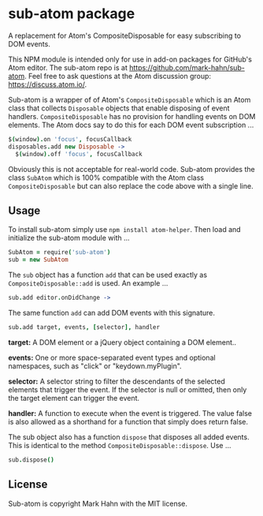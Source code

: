 # sub-atom package

A replacement for Atom's CompositeDisposable for easy subscribing to DOM events.

This NPM module is intended only for use in add-on packages for GitHub's Atom editor.  The sub-atom repo is at https://github.com/mark-hahn/sub-atom.  Feel free to ask questions at the Atom discussion group: https://discuss.atom.io/.

Sub-atom is a wrapper of of Atom's `CompositeDisposable` which is an Atom class that collects `Disposable` objects that enable disposing of event handlers.  `CompositeDisposable` has no provision for handling events on DOM elements.  The Atom docs say to do this for each DOM event subscription ...

```coffeescript
$(window).on 'focus', focusCallback
disposables.add new Disposable ->
  $(window).off 'focus', focusCallback
```

Obviously this is not acceptable for real-world code.  Sub-atom provides the class `SubAtom` which is 100% compatible with the Atom class `CompositeDisposable` but can also replace the code above with a single line.

## Usage
  
To install sub-atom simply use `npm install atom-helper`.  Then load and initialize the sub-atom module with ...

```coffeescript
SubAtom = require('sub-atom')
sub = new SubAtom
```

The `sub` object has a function `add` that can be used exactly as `CompositeDisposable::add` is used.  An example ...

```coffeescript
sub.add editor.onDidChange ->
```

The same function `add` can add DOM events with this signature.

```coffeescript
sub.add target, events, [selector], handler
```

**target:** A DOM element or a jQuery object containing a DOM element..  

**events:** One or more space-separated event types and optional namespaces, such as "click" or "keydown.myPlugin". 

**selector:** A selector string to filter the descendants of the selected elements that trigger the event. If the selector is null or omitted, then only the target element can trigger the event.

**handler:** A function to execute when the event is triggered. The value false is also allowed as a shorthand for a function that simply does return false.

The sub object also has a function `dispose` that disposes all added events.  This is identical to the method `CompositeDisposable::dispose`. Use ...

```coffeescript
sub.dispose()
```

## License

Sub-atom is copyright Mark Hahn with the MIT license.